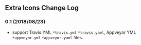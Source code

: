 ## Extra Icons Change Log

### 0.1 (2018/08/23)
* support Travis YML `*travis.yml` `*travis.yaml`, Appveyor YML `*appveyor.yml` `*appveyor.yaml` files.
